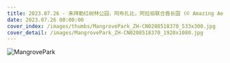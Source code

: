 ```yaml
---
title: 2023.07.26 - 朱拜勒红树林公园，阿布扎比，阿拉伯联合酋长国 (© Amazing Aerial Premium/Shutterstock)
date: 2023.07.26 00:00:00
cover_index: /images/thumbs/MangrovePark_ZH-CN0208518370_533x300.jpg
cover_detail: /images/MangrovePark_ZH-CN0208518370_1920x1080.jpg
---
```


![MangrovePark](/images/MangrovePark_ZH-CN0208518370_1920x1080.jpg)
